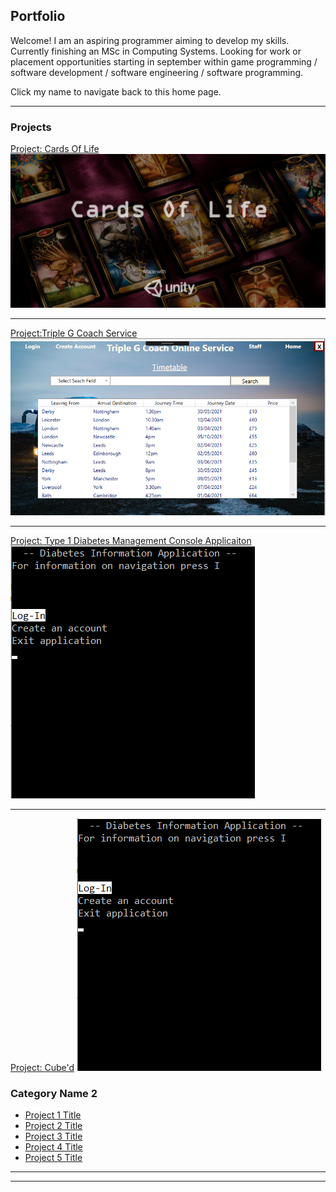 ## Portfolio
Welcome! I am an aspiring programmer aiming to develop my skills. Currently finishing an MSc in Computing Systems. Looking for work or placement opportunities starting in september within game programming / software development / software engineering / software programming.

Click my name to navigate back to this home page.

---

### Projects

[Project: Cards Of Life](/CardsOfLifePage)
<img src="images/StartScreen.png"/>

---
[Project:Triple G Coach Service](/TripleGPage)
<img src="images/TripleGHome.png"/>

---
[Project: Type 1 Diabetes Management Console Applicaiton](/DMConsoleAppPage)
<img src="images/DMConsoleHomePage.png"/>

---

[Project: Cube'd](/CubedPage)
<img src="images/DMConsoleHomePage.png"/>

### Category Name 2

- [Project 1 Title](http://example.com/)
- [Project 2 Title](http://example.com/)
- [Project 3 Title](http://example.com/)
- [Project 4 Title](http://example.com/)
- [Project 5 Title](http://example.com/)

---




---

<!-- Remove above link if you don't want to attibute -->
